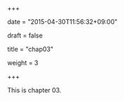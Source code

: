 +++

date = "2015-04-30T11:56:32+09:00"

draft = false

title = "chap03"

weight = 3

+++



This is chapter 03.